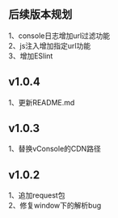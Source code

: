 ## 后续版本规划
1、console日志增加url过滤功能  
2、js注入增加指定url功能  
3、增加ESlint  

## v1.0.4
1、更新README.md

## v1.0.3
1、替换vConsole的CDN路径

## v1.0.2
1、追加request包  
2、修复window下的解析bug
